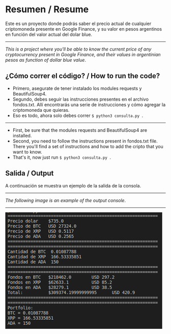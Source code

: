 # Resumen / Resume
Este es un proyecto donde podrás saber el precio actual de cualquier criptomoneda presente en Google Finance, y su valor en pesos argentinos en función del valor actual del dolar blue.

-----------------

*This is a project where you'll be able to know the current price of any cryptocurrency present in Google Finance, and their values in argentinian pesos as function of dollar blue value*.

## ¿Cómo correr el código? / How to run the code?
* Primero, asegurate de tener instalado los modules requests y BeautifulSoup4.
* Segundo, debes seguir las instrucciones presentes en el archivo fondos.txt. Allí encontrarás una serie de instrucciones y cómo agregar la criptomoneda que quieras.
* Eso es todo, ahora solo debes correr ```$ python3 consulta.py ```.

------------------
* First, be sure that the modules requests and BeautifulSoup4 are installed.
* Second, you need to follow the instructions present in fondos.txt file. There you'll find a set of instructions and how to add the cripto that you want to know.
* That's it, now just run ```$ python3 consulta.py ```.

## Salida / Output
A continuación se muestra un ejemplo de la salida de la consola.

---------------------------------------
*The following image is an example of the output console*.

------------------------------
![](doc/ej.png)